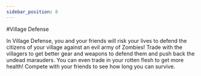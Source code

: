 ```yaml
---
sidebar_position: 8
---
```


#Village Defense

In Village Defense, you and your friends will risk your lives to defend the citizens of your village against an evil army of Zombies! Trade with the villagers to get better gear and weapons to defend them and push back the undead marauders. You can even trade in your rotten flesh to get more health! Compete with your friends to see how long you can survive.

